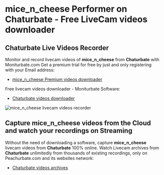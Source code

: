 # mice_n_cheese Performer on Chaturbate - Free LiveCam videos downloader

## Chaturbate Live Videos Recorder

Monitor and record livecam videos of **mice_n_cheese** from **Chaturbate** with Moniturbate.com
Get a premium trial for free by just and only registering with your Email address:
* [mice_n_cheese Premium videos downloader](https://moniturbate.com/request-demo-licence-key.html)

Free livecam videos downloader - Moniturbate Software:
* [Chaturbate videos downloader](https://moniturbate.com/moniturbate-download-software.html)

![mice_n_cheese livecam videos recorder](https://peachurnet.com/templates/moniturbate-software.png)


## Capture mice_n_cheese videos from the Cloud and watch your recordings on Streaming

Without the need of downloading a software, capture **mice_n_cheese** livecam videos from **Chaturbate** 100% online.
Watch Livecam archives from **Chaturbate** unlimitedly from thousands of existing recordings, only on Peachurbate.com and its websites network:
* [Chaturbate videos archives](https://peachurnet.com/)